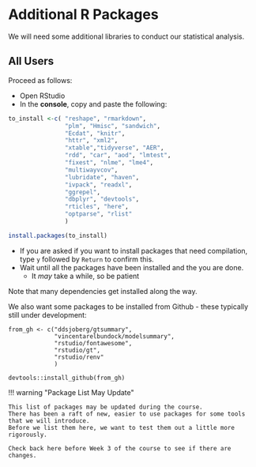 # Additional R Packages

We will need some additional libraries to conduct our statistical analysis.

## All Users

Proceed as follows:

* Open RStudio
* In the **console**, copy and paste the following:

```r
to_install <-c( "reshape", "rmarkdown",
                "plm", "Hmisc", "sandwich",
                "Ecdat", "knitr",
                "httr", "xml2",
                "xtable","tidyverse", "AER",
                "rdd", "car", "aod", "lmtest",
                "fixest", "nlme", "lme4",
                "multiwayvcov",
                "lubridate", "haven", 
                "ivpack", "readxl",
                "ggrepel",
                "dbplyr", "devtools",
                "rticles", "here",
                "optparse", "rlist"
                )

install.packages(to_install)
```

* If you are asked if you want to install packages that need compilation, type `y` followed by `Return` to confirm this.
* Wait until all the packages have been installed and the you are done.
  * It *may* take a while, so be patient

Note that many dependencies get installed along the way.

We also want some packages to be installed from Github - these typically still under development:

```{r}
from_gh <- c("ddsjoberg/gtsummary",
             "vincentarelbundock/modelsummary",
             "rstudio/fontawesome",
             "rstudio/gt",
             "rstudio/renv"
             )

devtools::install_github(from_gh)
```

!!! warning "Package List May Update"

    This list of packages may be updated during the course.
    There has been a raft of new, easier to use packages for some tools that we will introduce.
    Before we list them here, we want to test them out a little more rigorously.

    Check back here before Week 3 of the course to see if there are changes.